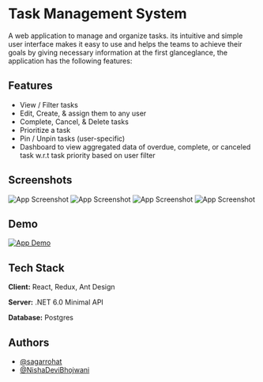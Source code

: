 
# Task Management System

A web application to manage and organize tasks. its intuitive and simple user interface makes it easy to use and helps the teams to achieve their goals by giving necessary information at the first glanceglance, the application has the following features:



## Features

- View / Filter tasks
- Edit, Create, & assign them to any user
- Complete, Cancel, & Delete tasks
- Prioritize a task
- Pin / Unpin tasks (user-specific)
- Dashboard to view aggregated data of overdue, complete, or canceled task w.r.t task priority based on user filter


## Screenshots

![App Screenshot](https://i.imgur.com/VzAwDhY.png)
![App Screenshot](https://i.imgur.com/STie0N8.png)
![App Screenshot](https://i.imgur.com/tSq8O6S.png)
![App Screenshot](https://i.imgur.com/Gq21A7i.png)

## Demo
[![App Demo](https://i.imgur.com/EIeW6nM.png)](https://youtu.be/mp45bwXYOww "App Demo")



## Tech Stack

**Client:** React, Redux, Ant Design

**Server:** .NET 6.0 Minimal API

**Database:** Postgres


## Authors

- [@sagarrohat](https://github.com/sagarrohat)
- [@NishaDeviBhojwani](https://github.com/NishaDeviBhojwani)

